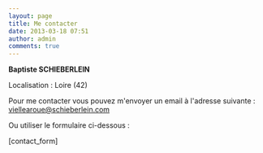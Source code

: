 ```yaml
---
layout: page
title: Me contacter
date: 2013-03-18 07:51
author: admin
comments: true
---
```

<strong>Baptiste SCHIEBERLEIN</strong>

Localisation : Loire (42)

Pour me contacter vous pouvez m'envoyer un email à l'adresse suivante : <a href="mailto:vielle@schieberlein.com">viellearoue@schieberlein.com</a>

Ou utiliser le formulaire ci-dessous :

[contact_form]